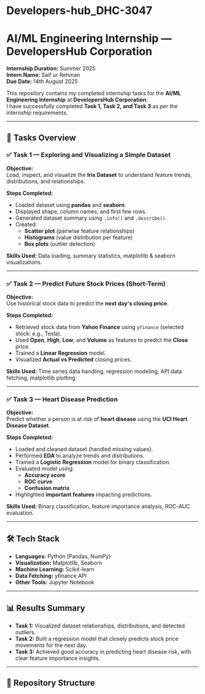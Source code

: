 # Developers-hub_DHC-3047
# AI/ML Engineering Internship — DevelopersHub Corporation

**Internship Duration:** Summer 2025  
**Intern Name:** Saif ur Rehman  
**Due Date:** 14th August 2025  

This repository contains my completed internship tasks for the **AI/ML Engineering Internship** at **DevelopersHub Corporation**.  
I have successfully completed **Task 1, Task 2, and Task 3** as per the internship requirements.  

---

## 📂 Tasks Overview

### **✅ Task 1 — Exploring and Visualizing a Simple Dataset**
**Objective:**  
Load, inspect, and visualize the **Iris Dataset** to understand feature trends, distributions, and relationships.

**Steps Completed:**  
- Loaded dataset using **pandas** and **seaborn**.  
- Displayed shape, column names, and first few rows.  
- Generated dataset summary using `.info()` and `.describe()`.  
- Created:
  - **Scatter plot** (pairwise feature relationships)
  - **Histograms** (value distribution per feature)
  - **Box plots** (outlier detection)
  
**Skills Used:** Data loading, summary statistics, matplotlib & seaborn visualizations.

---

### **✅ Task 2 — Predict Future Stock Prices (Short-Term)**
**Objective:**  
Use historical stock data to predict the **next day's closing price**.

**Steps Completed:**  
- Retrieved stock data from **Yahoo Finance** using `yfinance` (selected stock: e.g., Tesla).  
- Used **Open**, **High**, **Low**, and **Volume** as features to predict the **Close** price.  
- Trained a **Linear Regression** model.  
- Visualized **Actual vs Predicted** closing prices.

**Skills Used:** Time series data handling, regression modeling, API data fetching, matplotlib plotting.

---

### **✅ Task 3 — Heart Disease Prediction**
**Objective:**  
Predict whether a person is at risk of **heart disease** using the **UCI Heart Disease Dataset**.

**Steps Completed:**  
- Loaded and cleaned dataset (handled missing values).  
- Performed **EDA** to analyze trends and distributions.  
- Trained a **Logistic Regression** model for binary classification.  
- Evaluated model using:
  - **Accuracy score**
  - **ROC curve**
  - **Confusion matrix**  
- Highlighted **important features** impacting predictions.

**Skills Used:** Binary classification, feature importance analysis, ROC-AUC evaluation.

---

## 🛠️ Tech Stack
- **Languages:** Python (Pandas, NumPy)  
- **Visualization:** Matplotlib, Seaborn  
- **Machine Learning:** Scikit-learn  
- **Data Fetching:** yfinance API  
- **Other Tools:** Jupyter Notebook

---

## 📊 Results Summary
- **Task 1:** Visualized dataset relationships, distributions, and detected outliers.  
- **Task 2:** Built a regression model that closely predicts stock price movements for the next day.  
- **Task 3:** Achieved good accuracy in predicting heart disease risk, with clear feature importance insights.

---

## 📁 Repository Structure
